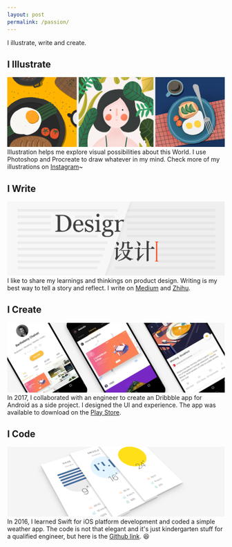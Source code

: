 ```yaml
---
layout: post
permalink: /passion/
---
```


I illustrate, write and create.

## I Illustrate
![image](/imgs/passion/illustration.jpg)
Illustration helps me explore visual possibilities about this World. I use Photoshop and Procreate to draw whatever in my mind. Check more of my illustrations on [Instagram](https://www.instagram.com/o_menghan_o/)~

## I Write
![image](/imgs/passion/writing.jpg)
I like to share my learnings and thinkings on product design. Writing is my best way to tell a story and reflect. I write on [Medium](https://medium.com/@melodiezhang) and [Zhihu](https://www.zhihu.com/people/melodiezhang).

## I Create
![image](/imgs/passion/dribbble.jpg)
In 2017, I collaborated with an engineer to create an Dribbble app for Android as a side project. I designed the UI and experience. The app was available to download on the [Play Store]().

## I Code
![image](/imgs/passion/weather.jpg)
In 2016, I learned Swift for iOS platform development and coded a simple weather app. The code is not that elegant and it's just kindergarten stuff for a qualified engineer, but here is the [Github link](https://github.com/MelodieZhang/Swift-weather). 😆
